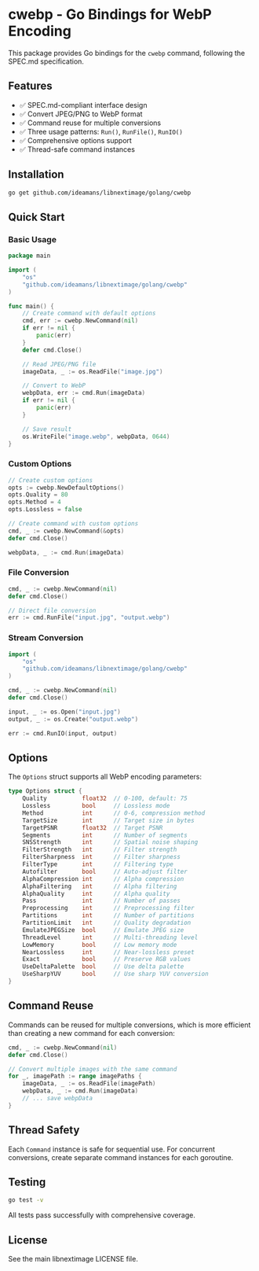 # cwebp - Go Bindings for WebP Encoding

This package provides Go bindings for the `cwebp` command, following the SPEC.md specification.

## Features

- ✅ SPEC.md-compliant interface design
- ✅ Convert JPEG/PNG to WebP format
- ✅ Command reuse for multiple conversions
- ✅ Three usage patterns: `Run()`, `RunFile()`, `RunIO()`
- ✅ Comprehensive options support
- ✅ Thread-safe command instances

## Installation

```bash
go get github.com/ideamans/libnextimage/golang/cwebp
```

## Quick Start

### Basic Usage

```go
package main

import (
    "os"
    "github.com/ideamans/libnextimage/golang/cwebp"
)

func main() {
    // Create command with default options
    cmd, err := cwebp.NewCommand(nil)
    if err != nil {
        panic(err)
    }
    defer cmd.Close()

    // Read JPEG/PNG file
    imageData, _ := os.ReadFile("image.jpg")

    // Convert to WebP
    webpData, err := cmd.Run(imageData)
    if err != nil {
        panic(err)
    }

    // Save result
    os.WriteFile("image.webp", webpData, 0644)
}
```

### Custom Options

```go
// Create custom options
opts := cwebp.NewDefaultOptions()
opts.Quality = 80
opts.Method = 4
opts.Lossless = false

// Create command with custom options
cmd, _ := cwebp.NewCommand(&opts)
defer cmd.Close()

webpData, _ := cmd.Run(imageData)
```

### File Conversion

```go
cmd, _ := cwebp.NewCommand(nil)
defer cmd.Close()

// Direct file conversion
err := cmd.RunFile("input.jpg", "output.webp")
```

### Stream Conversion

```go
import (
    "os"
    "github.com/ideamans/libnextimage/golang/cwebp"
)

cmd, _ := cwebp.NewCommand(nil)
defer cmd.Close()

input, _ := os.Open("input.jpg")
output, _ := os.Create("output.webp")

err := cmd.RunIO(input, output)
```

## Options

The `Options` struct supports all WebP encoding parameters:

```go
type Options struct {
    Quality          float32  // 0-100, default: 75
    Lossless         bool     // Lossless mode
    Method           int      // 0-6, compression method
    TargetSize       int      // Target size in bytes
    TargetPSNR       float32  // Target PSNR
    Segments         int      // Number of segments
    SNSStrength      int      // Spatial noise shaping
    FilterStrength   int      // Filter strength
    FilterSharpness  int      // Filter sharpness
    FilterType       int      // Filtering type
    Autofilter       bool     // Auto-adjust filter
    AlphaCompression int      // Alpha compression
    AlphaFiltering   int      // Alpha filtering
    AlphaQuality     int      // Alpha quality
    Pass             int      // Number of passes
    Preprocessing    int      // Preprocessing filter
    Partitions       int      // Number of partitions
    PartitionLimit   int      // Quality degradation
    EmulateJPEGSize  bool     // Emulate JPEG size
    ThreadLevel      int      // Multi-threading level
    LowMemory        bool     // Low memory mode
    NearLossless     int      // Near-lossless preset
    Exact            bool     // Preserve RGB values
    UseDeltaPalette  bool     // Use delta palette
    UseSharpYUV      bool     // Use sharp YUV conversion
}
```

## Command Reuse

Commands can be reused for multiple conversions, which is more efficient than creating a new command for each conversion:

```go
cmd, _ := cwebp.NewCommand(nil)
defer cmd.Close()

// Convert multiple images with the same command
for _, imagePath := range imagePaths {
    imageData, _ := os.ReadFile(imagePath)
    webpData, _ := cmd.Run(imageData)
    // ... save webpData
}
```

## Thread Safety

Each `Command` instance is safe for sequential use. For concurrent conversions, create separate command instances for each goroutine.

## Testing

```bash
go test -v
```

All tests pass successfully with comprehensive coverage.

## License

See the main libnextimage LICENSE file.
